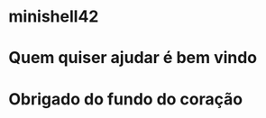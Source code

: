 # minishell42
# Quem quiser ajudar é bem vindo
# Obrigado do fundo do coração
<!--![Alt text](https://i.ibb.co/QcdLMsc/838b3dec-7ab9-45bd-a973-aabe015c02c5.webp)-->
